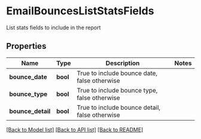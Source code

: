 # EmailBouncesListStatsFields

List stats fields to include in the report
## Properties
Name | Type | Description | Notes
------------ | ------------- | ------------- | -------------
**bounce_date** | **bool** | True to include bounce date, false otherwise | 
**bounce_type** | **bool** | True to include bounce type, false otherwise | 
**bounce_detail** | **bool** | True to include bounce detail, false otherwise | 

[[Back to Model list]](../README.md#documentation-for-models) [[Back to API list]](../README.md#documentation-for-api-endpoints) [[Back to README]](../README.md)


